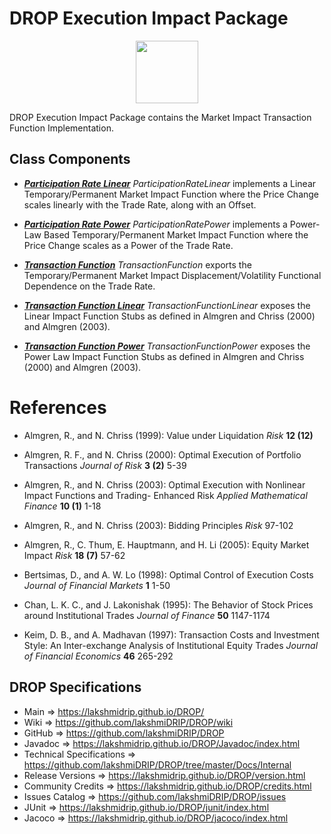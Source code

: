 # DROP Execution Impact Package

<p align="center"><img src="https://github.com/lakshmiDRIP/DROP/blob/master/DRIP_Logo.gif?raw=true" width="100"></p>

DROP Execution Impact Package contains the Market Impact Transaction Function Implementation.

## Class Components

 * [***Participation Rate Linear***](https://github.com/lakshmiDRIP/DROP/tree/master/src/main/java/org/drip/execution/impact/ParticipationRateLinear.java)
 <i>ParticipationRateLinear</i> implements a Linear Temporary/Permanent Market Impact Function where the
 Price Change scales linearly with the Trade Rate, along with an Offset.

 * [***Participation Rate Power***](https://github.com/lakshmiDRIP/DROP/tree/master/src/main/java/org/drip/execution/impact/ParticipationRatePower.java)
 <i>ParticipationRatePower</i> implements a Power-Law Based Temporary/Permanent Market Impact Function where
 the Price Change scales as a Power of the Trade Rate.

 * [***Transaction Function***](https://github.com/lakshmiDRIP/DROP/tree/master/src/main/java/org/drip/execution/impact/TransactionFunction.java)
 <i>TransactionFunction</i> exports the Temporary/Permanent Market Impact Displacement/Volatility Functional
 Dependence on the Trade Rate.

 * [***Transaction Function Linear***](https://github.com/lakshmiDRIP/DROP/tree/master/src/main/java/org/drip/execution/impact/TransactionFunctionLinear.java)
 <i>TransactionFunctionLinear</i> exposes the Linear Impact Function Stubs as defined in Almgren and Chriss
 (2000) and Almgren (2003).

 * [***Transaction Function Power***](https://github.com/lakshmiDRIP/DROP/tree/master/src/main/java/org/drip/execution/impact/TransactionFunctionPower.java)
 <i>TransactionFunctionPower</i> exposes the Power Law Impact Function Stubs as defined in Almgren and Chriss
 (2000) and Almgren (2003).


# References

 * Almgren, R., and N. Chriss (1999): Value under Liquidation <i>Risk</i> <b>12 (12)</b>

 * Almgren, R. F., and N. Chriss (2000): Optimal Execution of Portfolio Transactions <i>Journal of Risk</i>
 	<b>3 (2)</b> 5-39

 * Almgren, R., and N. Chriss (2003): Optimal Execution with Nonlinear Impact Functions and Trading-
 	Enhanced Risk <i>Applied Mathematical Finance</i> <b>10 (1)</b> 1-18

 * Almgren, R., and N. Chriss (2003): Bidding Principles <i>Risk</i> 97-102

 * Almgren, R., C. Thum, E. Hauptmann, and H. Li (2005): Equity Market Impact <i>Risk</i> <b>18 (7)</b> 57-62

 * Bertsimas, D., and A. W. Lo (1998): Optimal Control of Execution Costs <i>Journal of Financial Markets</i>
 	<b>1</b> 1-50

 * Chan, L. K. C., and J. Lakonishak (1995): The Behavior of Stock Prices around Institutional Trades
 	<i>Journal of Finance</i> <b>50</b> 1147-1174

 * Keim, D. B., and A. Madhavan (1997): Transaction Costs and Investment Style: An Inter-exchange Analysis of
 	Institutional Equity Trades <i>Journal of Financial Economics</i> <b>46</b> 265-292


## DROP Specifications

 * Main                     => https://lakshmidrip.github.io/DROP/
 * Wiki                     => https://github.com/lakshmiDRIP/DROP/wiki
 * GitHub                   => https://github.com/lakshmiDRIP/DROP
 * Javadoc                  => https://lakshmidrip.github.io/DROP/Javadoc/index.html
 * Technical Specifications => https://github.com/lakshmiDRIP/DROP/tree/master/Docs/Internal
 * Release Versions         => https://lakshmidrip.github.io/DROP/version.html
 * Community Credits        => https://lakshmidrip.github.io/DROP/credits.html
 * Issues Catalog           => https://github.com/lakshmiDRIP/DROP/issues
 * JUnit                    => https://lakshmidrip.github.io/DROP/junit/index.html
 * Jacoco                   => https://lakshmidrip.github.io/DROP/jacoco/index.html
